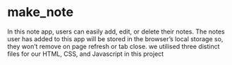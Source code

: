 # make_note
In this note app, users can easily add, edit, or delete their notes.
The notes user has added to this app will be stored in the browser’s local storage so, they won’t remove on page refresh or tab close.
we utilised three distinct files for our HTML, CSS, and Javascript in this project
